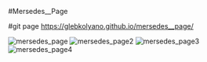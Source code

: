 #Mersedes__Page

#git page
https://glebkolyano.github.io/mersedes__page/


![mersedes_page](https://user-images.githubusercontent.com/88821881/135057059-3aea8342-bc1d-48b6-9e73-70eeec720786.png)
![mersedes_page2](https://user-images.githubusercontent.com/88821881/135057482-b5fb6dca-7a9a-4d11-a9c3-71a3723eeb72.png)
![mersedes_page3](https://user-images.githubusercontent.com/88821881/135057487-fe412dee-2f24-4d4d-97e1-5ee8b76a7c18.png)
![mersedes_page4](https://user-images.githubusercontent.com/88821881/135057496-1913d6b8-0e47-45a3-b494-9ce8117a1da2.png)

